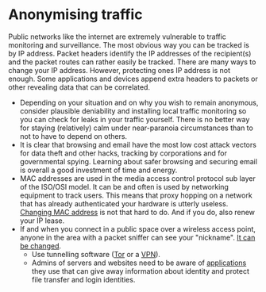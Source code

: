 # Anonymising traffic

Public networks like the internet are extremely vulnerable to traffic monitoring and surveillance. The most obvious way you can be tracked is by IP address. Packet headers identify the IP addresses of the recipient(s) and the packet routes can rather easily be tracked. There are many ways to change your IP address. However, protecting ones IP address is not enough. Some applications and devices append extra headers to packets or other revealing data that can be correlated.

* Depending on your situation and on why you wish to remain anonymous, consider plausible deniability and installing local traffic monitoring so you can check for leaks in your traffic yourself. There is no better way for staying (relatively) calm under near-paranoia circumstances than to not to have to depend on others.
* It is clear that browsing and email have the most low cost attack vectors for data theft and other hacks, tracking by corporations and for governmental spying. Learning about safer browsing and securing email is overall a good investment of time and energy.
* MAC addresses are used in the media access control protocol sub layer of the ISO/OSI model. It can be and often is used by networking equipment to track users. This means that proxy hopping on a network that has already authenticated your hardware is utterly useless. [Changing MAC address](Change-MAC-address.md) is not that hard to do. And if you do, also renew your IP lease.
* If and when you connect in a public space over a wireless access point, anyone in the area with a packet sniffer can see your "nickname". [It can be changed](Change-nickname.md).
  * Use tunnelling software ([Tor](Tor.md) or a [VPN](vpn.md)).
  * Admins of servers and websites need to be aware of [applications](Web-applications.md) they use that can give away information about identity and protect file transfer and login identities.

